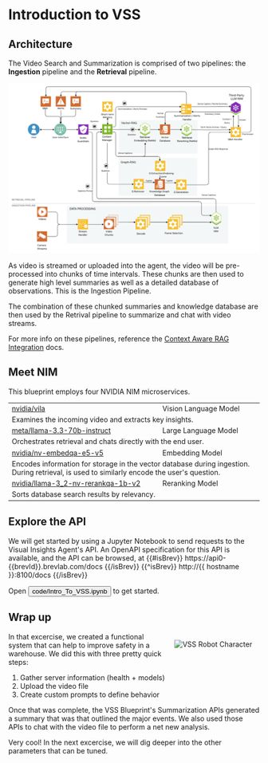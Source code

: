 # Introduction to VSS

## Architecture
The Video Search and Summarization is comprised of two pipelines: the **Ingestion** pipeline and the **Retrieval** pipeline.

![VSS Detailed Architecture](vss_arch.png)

As video is streamed or uploaded into the agent, the video will be pre-processed into chunks of time intervals. These chunks are then used to generate high level summaries as well as a detailed database of observations. This is the Ingestion Pipeline.

The combination of these chunked summaries and knowledge database are then used by the Retrival pipeline to summarize and chat with video streams.

For more info on these pipelines, reference the [Context Aware RAG Integration](https://via.gitlab-master-pages.nvidia.com/via-docs/content/context_aware_rag.html) docs.

## Meet NIM

This blueprint employs four NVIDIA NIM microservices.

<table>

  <tr>
    <td><a href="https://build.nvidia.com/nvidia/vila"><i class="fas fa-external-link-alt"></i> nvidia/vila</a></td>
    <td>Vision Language Model</td>
  </tr><tr>
    <td colspan=2>Examines the incoming video and extracts key insights.</td>
  </tr>

  <tr>
    <td><a href="https://build.nvidia.com/meta/llama-3_3-70b-instruct"><i class="fas fa-external-link-alt"></i> meta/llama-3.3-70b-instruct</a></td>
    <td>Large Language Model</td>
  </tr><tr>
    <td colspan=2>Orchestrates retrieval and chats directly with the end user.</td>
  </tr>

  <tr>
    <td><a href="https://build.nvidia.com/nvidia/nv-embedqa-e5-v5"><i class="fas fa-external-link-alt"></i> nvidia/nv-embedqa-e5-v5</a></td>
    <td>Embedding Model</td>
  </tr><tr>
    <td colspan=2>Encodes information for storage in the vector database during ingestion. During retrieval, is used to similarly encode the user's question.</td>
  </tr>

  <tr>
    <td><a href="https://build.nvidia.com/nvidia/llama-3_2-nv-rerankqa-1b-v2"><i class="fas fa-external-link-alt"></i> nvidia/llama-3_2-nv-rerankqa-1b-v2</a></td>
    <td>Reranking Model</td>
  </tr><tr>
    <td colspan=2>Sorts database search results by relevancy.</td>
  </tr>

</table>

<!--fold:break -->

## Explore the API

We will get started by using a Jupyter Notebook to send requests to the Visual Insights Agent's API. An OpenAPI specification for this API is available, and the API can be browsed, at 
{{#isBrev}}
https://api0-{{brevId}}.brevlab.com/docs
{{/isBrev}}
{{^isBrev}}
http://{{ hostname }}:8100/docs
{{/isBrev}}

Open <button onclick="openOrCreateFileInJupyterLab('code/Intro_To_VSS.ipynb');"><i class="fas fa-flask"></i> code/Intro_To_VSS.ipynb</button> to get started.

<!--fold:break -->

## Wrap up

<img src="_static/robots/strong.png" alt="VSS Robot Character" style="float:right; max-width:350px;margin:15px;" />

In that excercise, we created a functional system that can help to improve safety in a warehouse.
We did this with three pretty quick steps:

1. Gather server information (health + models)
1. Upload the video file
1. Create custom prompts to define behavior

Once that was complete, the VSS Blueprint's Summarization APIs generated a summary that was that outlined the major events.
We also used those APIs to chat with the video file to perform a net new analysis.

Very cool! In the next excercise, we will dig deeper into the other parameters that can be tuned.
